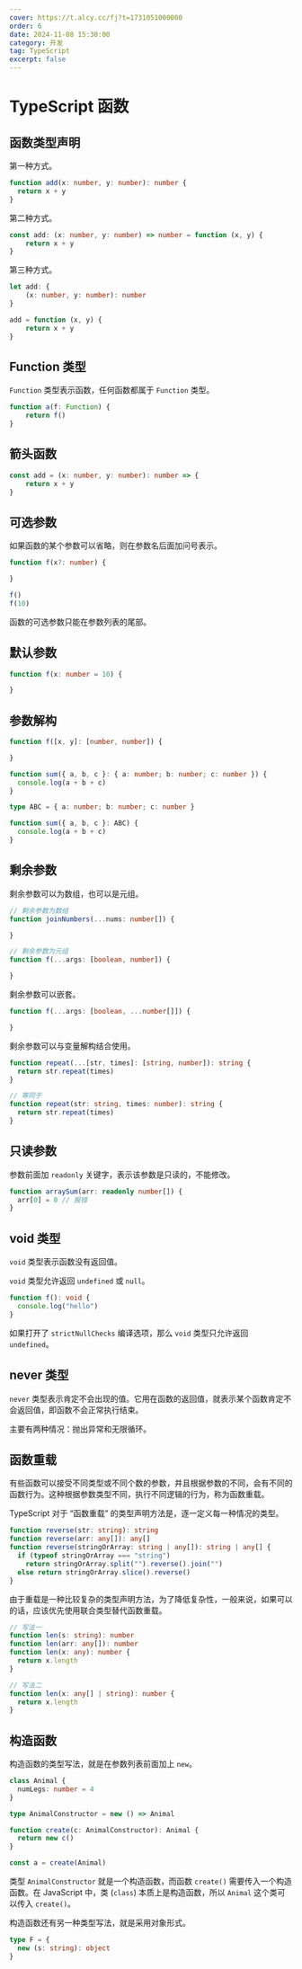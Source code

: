 ```yaml
---
cover: https://t.alcy.cc/fj?t=1731051000000
order: 6
date: 2024-11-08 15:30:00
category: 开发
tag: TypeScript
excerpt: false
---
```


# TypeScript 函数

## 函数类型声明

第一种方式。

```TypeScript
function add(x: number, y: number): number {
  return x + y
}
```

第二种方式。

```TypeScript
const add: (x: number, y: number) => number = function (x, y) {
    return x + y
}
```

第三种方式。

```TypeScript
let add: {
    (x: number, y: number): number
}

add = function (x, y) {
    return x + y
}
```

## Function 类型

`Function` 类型表示函数，任何函数都属于 `Function` 类型。

```TypeScript
function a(f: Function) {
    return f()
}
```

## 箭头函数

```TypeScript
const add = (x: number, y: number): number => {
    return x + y
}
```

## 可选参数

如果函数的某个参数可以省略，则在参数名后面加问号表示。

```TypeScript
function f(x?: number) {

}

f()
f(10)
```

函数的可选参数只能在参数列表的尾部。

## 默认参数

```TypeScript
function f(x: number = 10) {

}
```

## 参数解构

```TypeScript
function f([x, y]: [number, number]) {

}

function sum({ a, b, c }: { a: number; b: number; c: number }) {
  console.log(a + b + c)
}
```

```TypeScript
type ABC = { a: number; b: number; c: number }

function sum({ a, b, c }: ABC) {
  console.log(a + b + c)
}
```

## 剩余参数

剩余参数可以为数组，也可以是元组。

```TypeScript
// 剩余参数为数组
function joinNumbers(...nums: number[]) {

}

// 剩余参数为元组
function f(...args: [boolean, number]) {

}
```

剩余参数可以嵌套。

```TypeScript
function f(...args: [boolean, ...number[]]) {

}
```

剩余参数可以与变量解构结合使用。

```TypeScript
function repeat(...[str, times]: [string, number]): string {
  return str.repeat(times)
}

// 等同于
function repeat(str: string, times: number): string {
  return str.repeat(times)
}
```

## 只读参数

参数前面加 `readonly` 关键字，表示该参数是只读的，不能修改。

```TypeScript
function arraySum(arr: readonly number[]) {
  arr[0] = 0 // 报错
}
```

## void 类型

`void` 类型表示函数没有返回值。

`void` 类型允许返回 `undefined` 或 `null`。

```TypeScript
function f(): void {
  console.log("hello")
}
```

如果打开了 `strictNullChecks` 编译选项，那么 `void` 类型只允许返回 `undefined`。

## never 类型

`never` 类型表示肯定不会出现的值。它用在函数的返回值，就表示某个函数肯定不会返回值，即函数不会正常执行结束。

主要有两种情况：抛出异常和无限循环。

## 函数重载

有些函数可以接受不同类型或不同个数的参数，并且根据参数的不同，会有不同的函数行为。这种根据参数类型不同，执行不同逻辑的行为，称为函数重载。

TypeScript 对于 “函数重载” 的类型声明方法是，逐一定义每一种情况的类型。

```TypeScript
function reverse(str: string): string
function reverse(arr: any[]): any[]
function reverse(stringOrArray: string | any[]): string | any[] {
  if (typeof stringOrArray === "string")
    return stringOrArray.split("").reverse().join("")
  else return stringOrArray.slice().reverse()
}
```

由于重载是一种比较复杂的类型声明方法，为了降低复杂性，一般来说，如果可以的话，应该优先使用联合类型替代函数重载。

```TypeScript
// 写法一
function len(s: string): number
function len(arr: any[]): number
function len(x: any): number {
  return x.length
}

// 写法二
function len(x: any[] | string): number {
  return x.length
}
```

## 构造函数

构造函数的类型写法，就是在参数列表前面加上 `new`。

```TypeScript
class Animal {
  numLegs: number = 4
}

type AnimalConstructor = new () => Animal

function create(c: AnimalConstructor): Animal {
  return new c()
}

const a = create(Animal)
```

类型 `AnimalConstructor` 就是一个构造函数，而函数 `create()` 需要传入一个构造函数。在 JavaScript 中，类 (`class`) 本质上是构造函数，所以 `Animal` 这个类可以传入 `create()`。

构造函数还有另一种类型写法，就是采用对象形式。

```TypeScript
type F = {
  new (s: string): object
}
```
